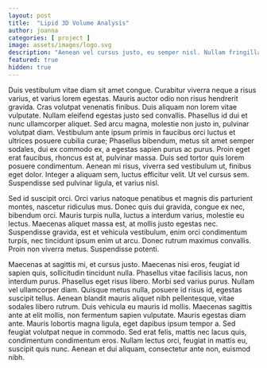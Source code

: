 ```yaml
---
layout: post
title:  "Lipid 3D Volume Analysis"
author: joanna
categories: [ project ]
image: assets/images/logo.svg
description: "Aenean vel cursus justo, eu semper nisl. Nullam fringilla arcu id rutrum tristique."
featured: true
hidden: true
---
```


Duis vestibulum vitae diam sit amet congue. Curabitur viverra neque a risus varius, et varius lorem egestas. Mauris auctor odio non risus hendrerit gravida. Cras volutpat venenatis finibus. Duis aliquam non lorem vitae vulputate. Nullam eleifend egestas justo sed convallis. Phasellus id dui et nunc ullamcorper aliquet. Sed arcu magna, molestie non justo in, pulvinar volutpat diam. Vestibulum ante ipsum primis in faucibus orci luctus et ultrices posuere cubilia curae; Phasellus bibendum, metus sit amet semper sodales, dui ex commodo ex, a egestas sapien purus ac purus. Proin eget erat faucibus, rhoncus est at, pulvinar massa. Duis sed tortor quis lorem posuere condimentum. Aenean mi risus, viverra sed vestibulum ut, finibus eget dolor. Integer a aliquam sem, luctus efficitur velit. Ut vel cursus sem. Suspendisse sed pulvinar ligula, et varius nisl.

Sed id suscipit orci. Orci varius natoque penatibus et magnis dis parturient montes, nascetur ridiculus mus. Donec quis dui gravida, congue ex nec, bibendum orci. Mauris turpis nulla, luctus a interdum varius, molestie eu lectus. Maecenas aliquet massa est, at mollis justo egestas nec. Suspendisse gravida, est et vehicula vestibulum, enim orci condimentum turpis, nec tincidunt ipsum enim ut arcu. Donec rutrum maximus convallis. Proin non viverra metus. Suspendisse potenti.

Maecenas at sagittis mi, et cursus justo. Maecenas nisi eros, feugiat id sapien quis, sollicitudin tincidunt nulla. Phasellus vitae facilisis lacus, non interdum purus. Phasellus eget risus libero. Morbi sed varius purus. Nullam vel ullamcorper diam. Quisque metus nulla, posuere id risus id, egestas suscipit tellus. Aenean blandit mauris aliquet nibh pellentesque, vitae sodales libero rutrum. Duis vehicula eu mauris id mollis. Maecenas sagittis ante at elit mollis, non fermentum sapien vulputate. Mauris egestas diam ante. Mauris lobortis magna ligula, eget dapibus ipsum tempor a. Sed feugiat volutpat neque in commodo. Sed erat felis, mattis nec lacus quis, condimentum condimentum eros. Nullam lectus orci, feugiat in mattis eu, suscipit quis nunc. Aenean et dui aliquam, consectetur ante non, euismod nibh.